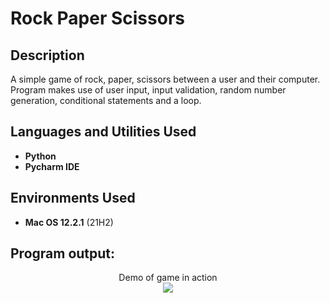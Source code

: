 <h1>Rock Paper Scissors</h1>

<h2>Description</h2>
A simple game of rock, paper, scissors between a user and their computer.
Program makes use of user input, input validation, random number generation, conditional statements and a loop.
<br />


<h2>Languages and Utilities Used</h2>

- <b>Python</b> 
- <b>Pycharm IDE</b>

<h2>Environments Used </h2>

- <b>Mac OS 12.2.1</b> (21H2)

<h2>Program output:</h2>

<p align="center">
Demo of game in action <br/>
<img src="https://i.imgur.com/vKl7QQy.png"/>
<br />

</p>

<!--
 ```diff
- text in red
+ text in green
! text in orange
# text in gray
@@ text in purple (and bold)@@
```
--!>

